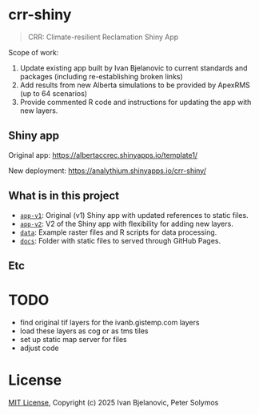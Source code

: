 # crr-shiny
> CRR: Climate-resilient Reclamation Shiny App

Scope of work:

1. Update existing app built by Ivan Bjelanovic to current standards and packages (including re-establishing broken links)
2. Add results from new Alberta simulations to be provided by ApexRMS (up to 64 scenarios)
3. Provide commented R code and instructions for updating the app with new layers.

## Shiny app

Original app: <https://albertaccrec.shinyapps.io/template1/>

New deployment: <https://analythium.shinyapps.io/crr-shiny/>

## What is in this project

- [`app-v1`](./app-v1/): Original (v1) Shiny app with updated references to static files.
- [`app-v2`](./app-v1/): V2 of the Shiny app with flexibility for adding new layers.
- [`data`](./data/): Example raster files and R scripts for data processing.
- [`docs`](./docs/): Folder with static files to served through GitHub Pages.

## Etc

# TODO

- find original tif layers for the ivanb.gistemp.com layers
- load these layers as cog or as tms tiles
- set up static map server for files
- adjust code

# License

[MIT License](./LICENSE), Copyright (c) 2025 Ivan Bjelanovic, Peter Solymos
